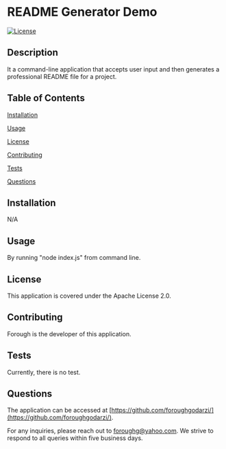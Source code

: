 # README Generator Demo

[![License](https://img.shields.io/badge/License-Apache_2.0-blue.svg)](https://opensource.org/licenses/Apache-2.0)

## Description

It a command-line application that accepts user input and then generates a professional README file for a project.

## Table of Contents

[Installation](#installation)

[Usage](#usage)

[License](#license)

[Contributing](#contributing)

[Tests](#tests)

[Questions](#questions)

## Installation

N/A

## Usage

By running "node index.js" from command line.

## License

This application is covered under the Apache License 2.0.

## Contributing

Forough is the developer of this application.

## Tests

Currently, there is no test. 

## Questions

The application can be accessed at [https://github.com/foroughgodarzi/](https://github.com/foroughgodarzi/).

For any inquiries, please reach out to foroughg@yahoo.com. We strive to respond to all queries within five business days.